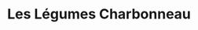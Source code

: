 ---
title: "Les Légumes Charbonneau"
url: /sainte-angele-de-monnoir/les-legumes-charbonneau/
shop: farm
---